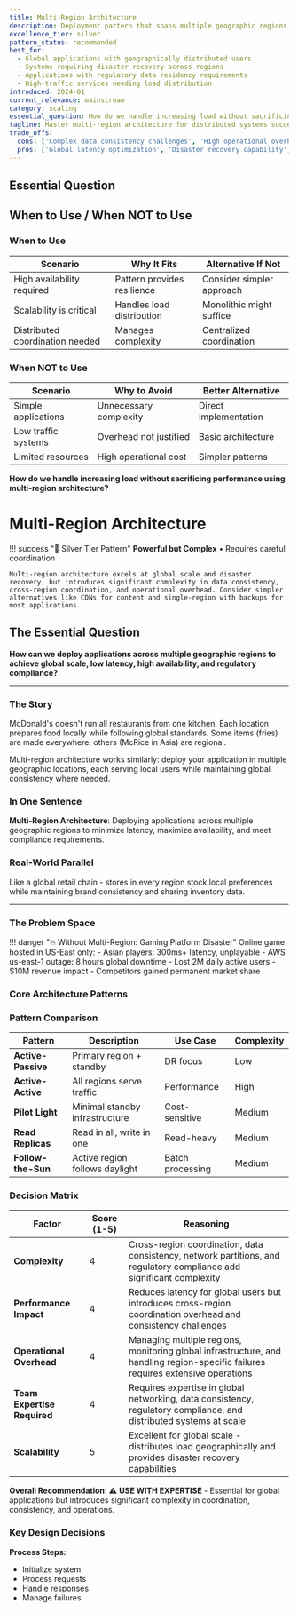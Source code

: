 ```yaml
---
title: Multi-Region Architecture
description: Deployment pattern that spans multiple geographic regions for disaster recovery and latency optimization
excellence_tier: silver
pattern_status: recommended
best_for:
  - Global applications with geographically distributed users
  - Systems requiring disaster recovery across regions
  - Applications with regulatory data residency requirements
  - High-traffic services needing load distribution
introduced: 2024-01
current_relevance: mainstream
category: scaling
essential_question: How do we handle increasing load without sacrificing performance using multi-region architecture?
tagline: Master multi-region architecture for distributed systems success
trade_offs:
  cons: ['Complex data consistency challenges', 'High operational overhead', 'Increased infrastructure costs', 'Cross-region latency for coordination']
  pros: ['Global latency optimization', 'Disaster recovery capability', 'Regulatory compliance support', 'Load distribution across regions']
---
```



## Essential Question
## When to Use / When NOT to Use

### When to Use

| Scenario | Why It Fits | Alternative If Not |
|----------|-------------|-------------------|
| High availability required | Pattern provides resilience | Consider simpler approach |
| Scalability is critical | Handles load distribution | Monolithic might suffice |
| Distributed coordination needed | Manages complexity | Centralized coordination |

### When NOT to Use

| Scenario | Why to Avoid | Better Alternative |
|----------|--------------|-------------------|
| Simple applications | Unnecessary complexity | Direct implementation |
| Low traffic systems | Overhead not justified | Basic architecture |
| Limited resources | High operational cost | Simpler patterns |
**How do we handle increasing load without sacrificing performance using multi-region architecture?**

# Multi-Region Architecture

!!! success "🥈 Silver Tier Pattern"
    **Powerful but Complex** • Requires careful coordination
    
    Multi-region architecture excels at global scale and disaster recovery, but introduces significant complexity in data consistency, cross-region coordination, and operational overhead. Consider simpler alternatives like CDNs for content and single-region with backups for most applications.

## The Essential Question

**How can we deploy applications across multiple geographic regions to achieve global scale, low latency, high availability, and regulatory compliance?**

---

### The Story

McDonald's doesn't run all restaurants from one kitchen. Each location prepares food locally while following global standards. Some items (fries) are made everywhere, others (McRice in Asia) are regional.

Multi-region architecture works similarly: deploy your application in multiple geographic locations, each serving local users while maintaining global consistency where needed.

### In One Sentence

**Multi-Region Architecture**: Deploying applications across multiple geographic regions to minimize latency, maximize availability, and meet compliance requirements.

### Real-World Parallel

Like a global retail chain - stores in every region stock local preferences while maintaining brand consistency and sharing inventory data.

---

### The Problem Space

!!! danger "🔥 Without Multi-Region: Gaming Platform Disaster"
    Online game hosted in US-East only:
    - Asian players: 300ms+ latency, unplayable
    - AWS us-east-1 outage: 8 hours global downtime
    - Lost 2M daily active users
    - $10M revenue impact
    - Competitors gained permanent market share

### Core Architecture Patterns


### Pattern Comparison

| Pattern | Description | Use Case | Complexity |
|---------|-------------|----------|------------|
| **Active-Passive** | Primary region + standby | DR focus | Low |
| **Active-Active** | All regions serve traffic | Performance | High |
| **Pilot Light** | Minimal standby infrastructure | Cost-sensitive | Medium |
| **Read Replicas** | Read in all, write in one | Read-heavy | Medium |
| **Follow-the-Sun** | Active region follows daylight | Batch processing | Medium |

### Decision Matrix

| Factor | Score (1-5) | Reasoning |
|--------|-------------|-----------|
| **Complexity** | 4 | Cross-region coordination, data consistency, network partitions, and regulatory compliance add significant complexity |
| **Performance Impact** | 4 | Reduces latency for global users but introduces cross-region coordination overhead and consistency challenges |
| **Operational Overhead** | 4 | Managing multiple regions, monitoring global infrastructure, and handling region-specific failures requires extensive operations |
| **Team Expertise Required** | 4 | Requires expertise in global networking, data consistency, regulatory compliance, and distributed systems at scale |
| **Scalability** | 5 | Excellent for global scale - distributes load geographically and provides disaster recovery capabilities |

**Overall Recommendation**: ⚠️ **USE WITH EXPERTISE** - Essential for global applications but introduces significant complexity in coordination, consistency, and operations.

### Key Design Decisions

**Process Steps:**
- Initialize system
- Process requests
- Handle responses
- Manage failures


